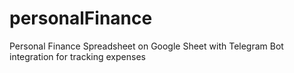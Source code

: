 # personalFinance
Personal Finance Spreadsheet on Google Sheet with Telegram Bot integration for tracking expenses
